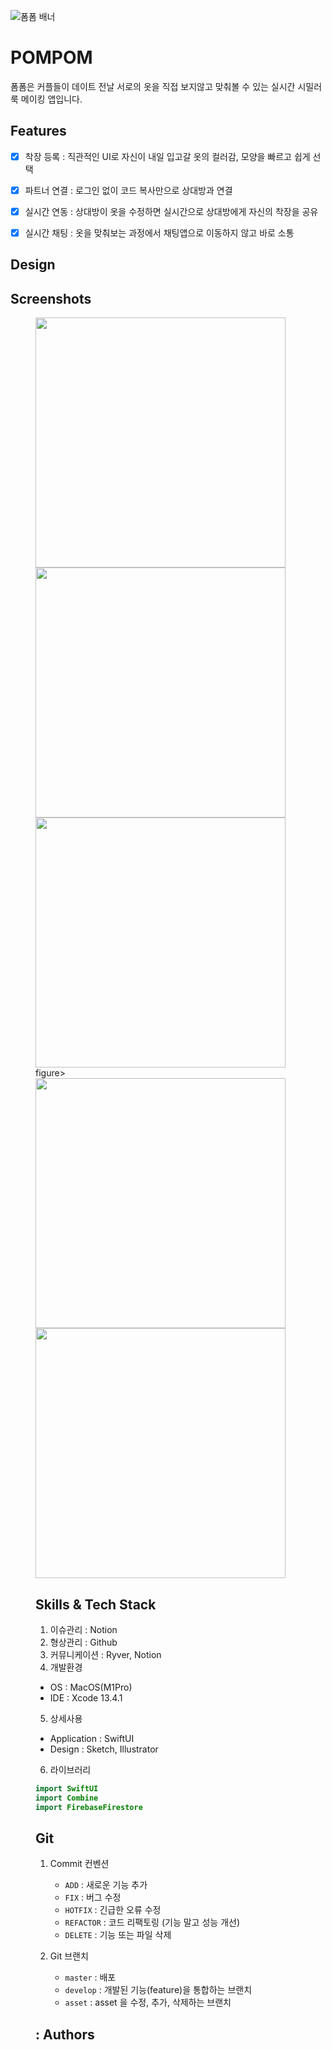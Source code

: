 ![폼폼 배너](https://user-images.githubusercontent.com/89325126/174489978-e420790d-22aa-4a73-9321-2413d4ddc27d.jpg)



# POMPOM

폼폼은 커플들이 데이트 전날 서로의 옷을 직접 보지않고 맞춰볼 수 있는 실시간 시밀러룩 메이킹 앱입니다.

## Features

- [x] 착장 등록 : 직관적인 UI로 자신이 내일 입고갈 옷의 컬러감, 모양을 빠르고 쉽게 선택
- [x] 파트너 연결 : 로그인 없이 코드 복사만으로 상대방과 연결
- [x] 실시간 연동 : 상대방이 옷을 수정하면 실시간으로 상대방에게 자신의 착장을 공유
- [x] 실시간 채팅 : 옷을 맞춰보는 과정에서 채팅앱으로 이동하지 않고 바로 소통


## Design




## Screenshots
<figure class="third">
<img src="https://user-images.githubusercontent.com/89325126/174545593-344e9eeb-c135-4d41-9c90-249b69bdce91.jpg  width="200" height="400"/>
<img src="https://user-images.githubusercontent.com/89325126/174545601-0f33d46f-d0dd-4103-9147-d282fa9414f3.jpg  width="200" height="400"/>
<img src="https://user-images.githubusercontent.com/89325126/174545609-9c73eadc-be3f-45be-a25c-0f4696f63945.jpg  width="200" height="400"/>
figure>
<img src="https://user-images.githubusercontent.com/89325126/174545614-1df524cc-ffad-4dcf-b4f1-05728e162341.jpg  width="200" height="400"/>
<img src="https://user-images.githubusercontent.com/89325126/174545621-790f554b-913f-4066-8ada-2244765a219f.jpg  width="200" height="400"/>


## Skills & Tech Stack
1. 이슈관리 : Notion
2. 형상관리 : Github
3. 커뮤니케이션 : Ryver, Notion
4. 개발환경
- OS : MacOS(M1Pro)
- IDE : Xcode 13.4.1
5. 상세사용
- Application : SwiftUI
- Design : Sketch, Illustrator<br>
6. 라이브러리
```swift
import SwiftUI
import Combine
import FirebaseFirestore
```
## Git

1. Commit 컨벤션
    - `ADD` : 새로운 기능 추가
    - `FIX` : 버그 수정
    - `HOTFIX` : 긴급한 오류 수정
    - `REFACTOR` : 코드 리팩토링 (기능 말고 성능 개선)
    - `DELETE` : 기능 또는 파일 삭제
    

3. Git 브랜치
    - `master` : 배포
    - `develop` : 개발된 기능(feature)을 통합하는 브랜치
    - `asset` : asset 을 수정, 추가, 삭제하는 브랜치

## : Authors


